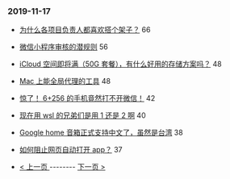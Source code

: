 ### 2019-11-17 
- [为什么各项目负责人都喜欢搭个架子？](https://www.v2ex.com/t/620311) 66
- [微信小程序审核的潜规则](https://www.v2ex.com/t/620286) 56
- [iCloud 空间即将满（50G 套餐），有什么好用的存储方案吗？](https://www.v2ex.com/t/620295) 48
- [Mac 上能全局代理的工具](https://www.v2ex.com/t/620353) 48
- [惊了！ 6+256 的手机竟然打不开微信！](https://www.v2ex.com/t/620325) 42
- [现在用 wsl 的兄弟们是用 1 还是 2 啊](https://www.v2ex.com/t/620275) 40
- [Google home 音箱正式支持中文了，虽然是台湾](https://www.v2ex.com/t/620321) 38
- [如何阻止网页自动打开 app？](https://www.v2ex.com/t/620277) 37 

- [ < 上一页 ](https://github.com/able8/v2ex-hot-record/blob/master/2019-11-16.md) -------- [ 下一页 > ](https://github.com/able8/v2ex-hot-record/blob/master/2019-11-18.md)